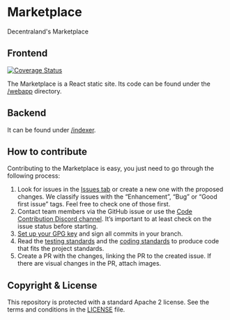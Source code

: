 # Marketplace

Decentraland's Marketplace

## Frontend

[![Coverage Status](https://coveralls.io/repos/github/decentraland/marketplace/badge.svg?branch=master)](https://coveralls.io/github/decentraland/marketplace?branch=master)

The Marketplace is a React static site. Its code can be found under the [/webapp](https://github.com/decentraland/marketplace/tree/master/webapp) directory.

## Backend

It can be found under [/indexer](https://github.com/decentraland/marketplace/tree/master/indexer).

## How to contribute
Contributing to the Marketplace is easy, you just need to go through the following process:
1. Look for issues in the [Issues tab](https://github.com/decentraland/marketplace/issues) or create a new one with the proposed changes. We classify issues with the “Enhancement”, “Bug” or “Good first issue” tags. Feel free to check one of those first. 
2. Contact team members via the GitHub issue or use the [Code Contribution Discord channel](https://discord.com/channels/417796904760639509/761599704756256778). It’s important to at least check on the issue status before starting.
3. [Set up your GPG key](https://docs.github.com/en/authentication/managing-commit-signature-verification/generating-a-new-gpg-key) and sign all commits in your branch.
4. Read the [testing standards](https://www.notion.so/Testing-standards-46797744fccf4f3eba52335f9866d0eb) and the [coding standards](https://www.notion.so/decentraland/dApps-Standards-760ee6551c9f4c00aa71f7d9c50a7646?pvs=4#eddf8435097543778b8faa2e7fc46c88) to produce code that fits the project standards.
5. Create a PR with the changes, linking the PR to the created issue. If there are visual changes in the PR, attach images.

## Copyright & License

This repository is protected with a standard Apache 2 license. See the terms and conditions in the [LICENSE](https://github.com/decentraland/marketplace/blob/master/LICENSE) file.
